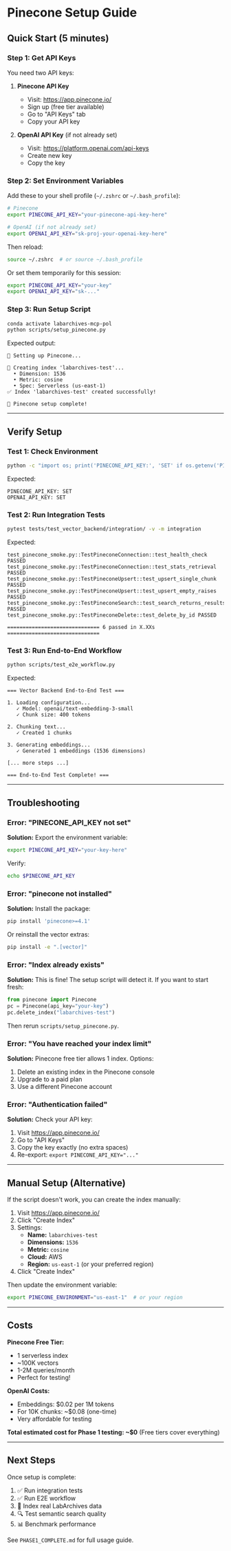 # Pinecone Setup Guide

## Quick Start (5 minutes)

### **Step 1: Get API Keys**

You need two API keys:

1. **Pinecone API Key**
   - Visit: https://app.pinecone.io/
   - Sign up (free tier available)
   - Go to "API Keys" tab
   - Copy your API key

2. **OpenAI API Key** (if not already set)
   - Visit: https://platform.openai.com/api-keys
   - Create new key
   - Copy the key

### **Step 2: Set Environment Variables**

Add these to your shell profile (`~/.zshrc` or `~/.bash_profile`):

```bash
# Pinecone
export PINECONE_API_KEY="your-pinecone-api-key-here"

# OpenAI (if not already set)
export OPENAI_API_KEY="sk-proj-your-openai-key-here"
```

Then reload:
```bash
source ~/.zshrc  # or source ~/.bash_profile
```

Or set them temporarily for this session:
```bash
export PINECONE_API_KEY="your-key"
export OPENAI_API_KEY="sk-..."
```

### **Step 3: Run Setup Script**

```bash
conda activate labarchives-mcp-pol
python scripts/setup_pinecone.py
```

Expected output:
```
🔧 Setting up Pinecone...

📝 Creating index 'labarchives-test'...
  • Dimension: 1536
  • Metric: cosine
  • Spec: Serverless (us-east-1)
✅ Index 'labarchives-test' created successfully!

🎉 Pinecone setup complete!
```

---

## Verify Setup

### **Test 1: Check Environment**

```bash
python -c "import os; print('PINECONE_API_KEY:', 'SET' if os.getenv('PINECONE_API_KEY') else 'NOT SET'); print('OPENAI_API_KEY:', 'SET' if os.getenv('OPENAI_API_KEY') else 'NOT SET')"
```

Expected:
```
PINECONE_API_KEY: SET
OPENAI_API_KEY: SET
```

### **Test 2: Run Integration Tests**

```bash
pytest tests/test_vector_backend/integration/ -v -m integration
```

Expected:
```
test_pinecone_smoke.py::TestPineconeConnection::test_health_check PASSED
test_pinecone_smoke.py::TestPineconeConnection::test_stats_retrieval PASSED
test_pinecone_smoke.py::TestPineconeUpsert::test_upsert_single_chunk PASSED
test_pinecone_smoke.py::TestPineconeUpsert::test_upsert_empty_raises PASSED
test_pinecone_smoke.py::TestPineconeSearch::test_search_returns_results PASSED
test_pinecone_smoke.py::TestPineconeDelete::test_delete_by_id PASSED

============================== 6 passed in X.XXs ==============================
```

### **Test 3: Run End-to-End Workflow**

```bash
python scripts/test_e2e_workflow.py
```

Expected:
```
=== Vector Backend End-to-End Test ===

1. Loading configuration...
   ✓ Model: openai/text-embedding-3-small
   ✓ Chunk size: 400 tokens

2. Chunking text...
   ✓ Created 1 chunks

3. Generating embeddings...
   ✓ Generated 1 embeddings (1536 dimensions)

[... more steps ...]

=== End-to-End Test Complete! ===
```

---

## Troubleshooting

### **Error: "PINECONE_API_KEY not set"**

**Solution:** Export the environment variable:
```bash
export PINECONE_API_KEY="your-key-here"
```

Verify:
```bash
echo $PINECONE_API_KEY
```

### **Error: "pinecone not installed"**

**Solution:** Install the package:
```bash
pip install 'pinecone>=4.1'
```

Or reinstall the vector extras:
```bash
pip install -e ".[vector]"
```

### **Error: "Index already exists"**

**Solution:** This is fine! The setup script will detect it. If you want to start fresh:

```python
from pinecone import Pinecone
pc = Pinecone(api_key="your-key")
pc.delete_index("labarchives-test")
```

Then rerun `scripts/setup_pinecone.py`.

### **Error: "You have reached your index limit"**

**Solution:** Pinecone free tier allows 1 index. Options:
1. Delete an existing index in the Pinecone console
2. Upgrade to a paid plan
3. Use a different Pinecone account

### **Error: "Authentication failed"**

**Solution:** Check your API key:
1. Visit https://app.pinecone.io/
2. Go to "API Keys"
3. Copy the key exactly (no extra spaces)
4. Re-export: `export PINECONE_API_KEY="..."`

---

## Manual Setup (Alternative)

If the script doesn't work, you can create the index manually:

1. Visit https://app.pinecone.io/
2. Click "Create Index"
3. Settings:
   - **Name:** `labarchives-test`
   - **Dimensions:** `1536`
   - **Metric:** `cosine`
   - **Cloud:** AWS
   - **Region:** `us-east-1` (or your preferred region)
4. Click "Create Index"

Then update the environment variable:
```bash
export PINECONE_ENVIRONMENT="us-east-1"  # or your region
```

---

## Costs

**Pinecone Free Tier:**
- 1 serverless index
- ~100K vectors
- 1-2M queries/month
- Perfect for testing!

**OpenAI Costs:**
- Embeddings: $0.02 per 1M tokens
- For 10K chunks: ~$0.08 (one-time)
- Very affordable for testing

**Total estimated cost for Phase 1 testing: ~$0**
(Free tiers cover everything)

---

## Next Steps

Once setup is complete:

1. ✅ Run integration tests
2. ✅ Run E2E workflow
3. 🚀 Index real LabArchives data
4. 🔍 Test semantic search quality
5. 📊 Benchmark performance

See `PHASE1_COMPLETE.md` for full usage guide.
